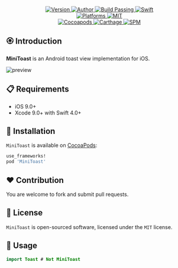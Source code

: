 
<p align="center">
  <!-- <img src="./Assets/MiniToast.png" alt="Oath"> -->
  <br/><a href="https://cocoapods.org/pods/MiniToast">
  <img alt="Version" src="https://img.shields.io/badge/version-1.0.0-brightgreen.svg">
  <img alt="Author" src="https://img.shields.io/badge/author-Meniny-blue.svg">
  <img alt="Build Passing" src="https://img.shields.io/badge/build-passing-brightgreen.svg">
  <img alt="Swift" src="https://img.shields.io/badge/swift-4.0%2B-orange.svg">
  <br/>
  <img alt="Platforms" src="https://img.shields.io/badge/platform-iOS-lightgrey.svg">
  <img alt="MIT" src="https://img.shields.io/badge/license-MIT-blue.svg">
  <br/>
  <img alt="Cocoapods" src="https://img.shields.io/badge/cocoapods-compatible-brightgreen.svg">
  <img alt="Carthage" src="https://img.shields.io/badge/carthage-working%20on-red.svg">
  <img alt="SPM" src="https://img.shields.io/badge/swift%20package%20manager-compatible-brightgreen.svg">
  </a>
</p>

## 🏵 Introduction

**MiniToast** is an Android toast view implementation for iOS.

![preview](https://i.loli.net/2018/03/21/5ab2368f47ca2.png)

## 📋 Requirements

- iOS 9.0+
- Xcode 9.0+ with Swift 4.0+

## 📲 Installation

`MiniToast` is available on [CocoaPods](https://cocoapods.org):

```ruby
use_frameworks!
pod 'MiniToast'
```

## ❤️ Contribution

You are welcome to fork and submit pull requests.

## 🔖 License

`MiniToast` is open-sourced software, licensed under the `MIT` license.

## 💫 Usage

```swift
import Toast # Not MiniToast
```
